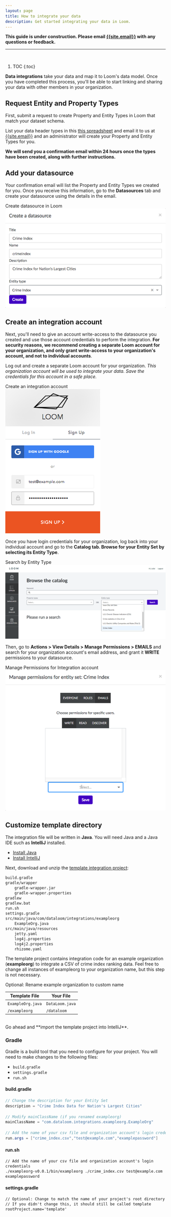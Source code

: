 ```yaml
---
layout: page
title: How to integrate your data
description: Get started integrating your data in Loom.
---
```

**This guide is under construction. Please email [{{site.email}}](mailto:{{site.email}}) with any questions or feedback.**

<hr><br>

1. TOC
{:toc}

**Data integrations** take your data and map it to Loom's data model. Once you have completed this process, you'll be able to start linking and sharing your data with other members in your organization.

## Request Entity and Property Types

First, submit a request to create Property and Entity Types in Loom that match your dataset schema.

List your data header types in this [this spreadsheet](/files/DatasetColumnHeaderSubmission.xlsx) and email it to us at [{{site.email}}](mailto:{{site.email}}) and an administrator will create your Property and Entity Types for you.

**We will send you a confirmation email within 24 hours once the types have been created, along with further instructions.**

## Add your datasource
Your confirmation email will list the Property and Entity Types we created for you. Once you receive this information, go to the **Datasources** tab and create your datasource using the details in the email.

<div class="flex-container">
  <div class="item">
  <div class="caption">Create datasource in Loom</div>
  <img src="/assets/guides/integrations-create-datasource.png" alt="Create datasource in Loom">
  </div>
</div>

## Create an integration account

Next, you'll need to give an account write-access to the datasource you created and use those account credentials to perform the integration. **For security reasons, we recommend creating a separate Loom account for your organization, and only grant write-access to your organization's account, and not to individual accounts**.

Log out and create a separate Loom account for your organization. *This organization account will be used to integrate your data. Save the credentials for this account in a safe place.*

<div class="flex-container">
  <div class="item">
  <div class="caption">Create an integration account</div>
  <img src="/assets/guides/integrations-login.png" alt="Create an integration account">
  </div>
</div>

Once you have login credentials for your organization, log back into your individual account and go to the **Catalog tab. Browse for your Entity Set by selecting its Entity Type**.

<div class="flex-container">
  <div class="item">
  <div class="caption">Search by Entity Type</div>
  <img src="/assets/guides/integrations-search-entity-type.png" alt="Search by Entity Type">
  </div>
</div>

Then, go to **Actions > View Details > Manage Permissions > EMAILS** and search for your organization account's email address, and grant it **WRITE** permissions to your datasource.

<div class="flex-container">
  <div class="item">
  <div class="caption">Manage Permissions for Integration account</div>
  <img src="/assets/guides/integrations-write-permission.png" alt="Manage Permissions for Integration account">
  </div>
</div>

## Customize template directory

The integration file will be written in **Java**. You will need Java and a Java IDE such as **IntelliJ** installed.

* [Install Java](https://java.com/en/download/help/index_installing.xml)
* [Install IntelliJ](https://www.jetbrains.com/idea/download/)

Next, download and unzip the [template integration project](http://google.com/):

```text
build.gradle
gradle/wrapper
	gradle-wrapper.jar
	gradle-wrapper.properties
gradlew
gradlew.bat
run.sh
settings.gradle
src/main/java/com/dataloom/integrations/exampleorg
	ExampleOrg.java
src/main/java/resources
	jetty.yaml
	log4j.properties
	log4j2.properties
	rhizome.yaml
```

The template project contains integration code for an example organization (**exampleorg**) to integrate a CSV of crime index ranking data. Feel free to change all instances of exampleorg to your organization name, but this step is not necessary.

<div class="caption">
Optional: Rename example organization to custom name
</div>

| Template File     | Your File       |
|-------------------|-----------------|
| `ExampleOrg.java` | `DataLoom.java` |
| `/exampleorg`     | `/dataloom`     |

<br>
Go ahead and **import the template project into IntelliJ**.

### Gradle
Gradle is a build tool that you need to configure for your project. You will need to make changes to the following files:
* `build.gradle`
* `settings.gradle`
* `run.sh`

#### build.gradle

```java
// Change the description for your Entity Set
description = "Crime Index Data for Nation's Largest Cities"

// Modify mainClassName (if you renamed exampleorg)
mainClassName = "com.dataloom.integrations.exampleorg.ExampleOrg"

// Add the name of your csv file and organization account's login credentials
run.args = ["crime_index.csv","test@example.com","examplepassword"]
```

#### run.sh
```
// Add the name of your csv file and organization account's login credentials
./exampleorg-v0.0.1/bin/exampleorg ./crime_index.csv test@example.com examplepassword
```

#### settings.gradle
```
// Optional: Change to match the name of your project's root directory
// If you didn't change this, it should still be called template
rootProject.name='template'
```
